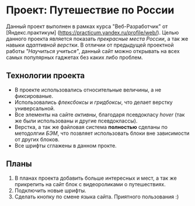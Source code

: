 # Проект: Путешествие по России
Данный проект выполнен в рамках курса "Веб-Разработчик" от [Яндекс.практикум] (https://practicum.yandex.ru/profile/web/).
Целью данного проекта является показать _прекрасные места России_, а так же навыки _адаптивной верстки_.
В отличии от предыдущей проектной работы _"Научиться учиться"_, данный сайт можно открывать на всех самых популярных гаджетах без каких либо проблем.
## Технологии проекта
* В проекте использовались относительные величины, а не фиксированые.
* Использовались _флексбоксы_ и _гридбоксы_, что делает верстку универсальной.
* Все элементы на сайте _активны_, благодаря псевдокласу _hover_ (так же были использованы и другие псевдоклассы).
* Верстка, а так же файловая система **полностью** сделаны по методолгии _БЭМ_, что позвляет использовать блоки вне зависимости от других блоков.
* Все шрифты сглажены в данном прокте.
## Планы
1. В планах проекта добавить больше интересных и мест, а так же прикрепить на сайт блок с видеороликами о путешествиях.
2. Подключить новые шрифты.
3. Сделать кнопку по смене языка сайта.
Приятного пользования :) 